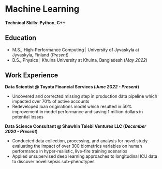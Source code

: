 # Machine Learning 

#### Technical Skills: Python, C++

## Education							       		
- M.S., High-Performance Computing	| University of Jyvaskyla at Jyvaskyla, Finland (_Present_)	 			        		
- B.S., Physics                     | Khulna University at Khulna, Bangladesh (_May 2022_)

## Work Experience
**Data Scientist @ Toyota Financial Services (_June 2022 - Present_)**
- Uncovered and corrected missing step in production data pipeline which impacted over 70% of active accounts
- Redeveloped loan originations model which resulted in 50% improvement in model performance and saving 1 million dollars in potential losses

**Data Science Consultant @ Shawhin Talebi Ventures LLC (_December 2020 - Present_)**
- Conducted data collection, processing, and analysis for novel study evaluating the impact of over 300 biometrics variables on human performance in hyper-realistic, live-fire training scenarios
- Applied unsupervised deep learning approaches to longitudinal ICU data to discover novel sepsis sub-phenotypes
